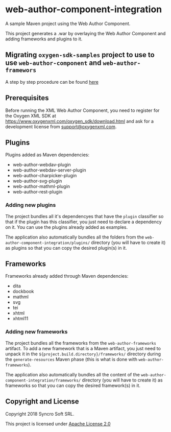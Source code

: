 # web-author-component-integration
A sample Maven project using the Web Author Component.

This project generates a .war by overlaying the Web Author Component and adding frameworks and plugins to it.

## Migrating ``oxygen-sdk-samples`` project to use to use ``web-author-component`` and ``web-author-framewors`` 
A step by step procedure can be found [here](migration-procedure.md) 

## Prerequisites

Before running the  XML Web Author Component, you need to register for the Oxygen XML SDK at https://www.oxygenxml.com/oxygen_sdk/download.html and ask for a development license from support@oxygenxml.com.

## Plugins


Plugins added as Maven dependencies:

* web-author-webdav-plugin
* web-author-webdav-server-plugin
* web-author-charpicker-plugin
* web-author-svg-plugin
* web-author-mathml-plugin
* web-author-rest-plugin

### Adding new plugins

The project bundles all it's dependencyes that have the `plugin` classifier so that if the plugin has this classifier, you just need to declare a dependency on it. You can use the plugins already added as examples.

The application also automatically bundles all the folders from the `web-author-component-integration/plugins/` directory (you will have to create it) as plugins so that you can copy the desired plugin(s) in it.


## Frameworks

Frameworks already added through Maven dependencies:

* dita
* dockbook
* mathml
* svg
* tei
* xhtml
* xhtml11

### Adding new frameworks

The project bundles all the frameworks from the  `web-author-frameworks` artifact. To add a new framework that is a Maven artifact, you just need to unpack it in the `${project.build.directory}/frameworks/` directory during the `generate-resources` Maven phase (this is what is done with `web-author-frameworks`).

The application also automatically bundles all the content of the `web-author-component-integration/frameworks/` directory (you will have to create it) as frameworks so that you can copy the desired framework(s) in it.

Copyright and License
---------------------
Copyright 2018 Syncro Soft SRL.

This project is licensed under [Apache License 2.0](https://github.com/oxygenxml/web-author-component-integration/blob/master/LICENSE)
